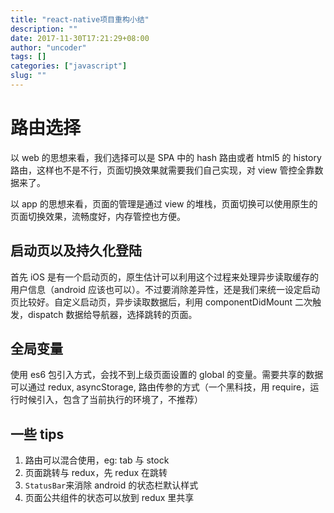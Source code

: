 ```yaml
---
title: "react-native项目重构小结"
description: ""
date: 2017-11-30T17:21:29+08:00
author: "uncoder"
tags: []
categories: ["javascript"]
slug: ""
---
```


# 路由选择

以 web 的思想来看，我们选择可以是 SPA 中的 hash 路由或者 html5 的 history 路由，这样也不是不行，页面切换效果就需要我们自己实现，对 view 管控全靠数据来了。

<!--more-->

以 app 的思想来看，页面的管理是通过 view 的堆栈，页面切换可以使用原生的页面切换效果，流畅度好，内存管控也方便。

## 启动页以及持久化登陆

首先 iOS 是有一个启动页的，原生估计可以利用这个过程来处理异步读取缓存的用户信息（android 应该也可以）。不过要消除差异性，还是我们来统一设定启动页比较好。自定义启动页，异步读取数据后，利用 componentDidMount 二次触发，dispatch 数据给导航器，选择跳转的页面。

## 全局变量

使用 es6 包引入方式，会找不到上级页面设置的 global 的变量。需要共享的数据可以通过 redux, asyncStorage, 路由传参的方式（一个黑科技，用 require，运行时候引入，包含了当前执行的环境了，不推荐）

## 一些 tips

1. 路由可以混合使用，eg: tab 与 stock
1. 页面跳转与 redux，先 redux 在跳转
1. `StatusBar`来消除 android 的状态栏默认样式
1. 页面公共组件的状态可以放到 redux 里共享
